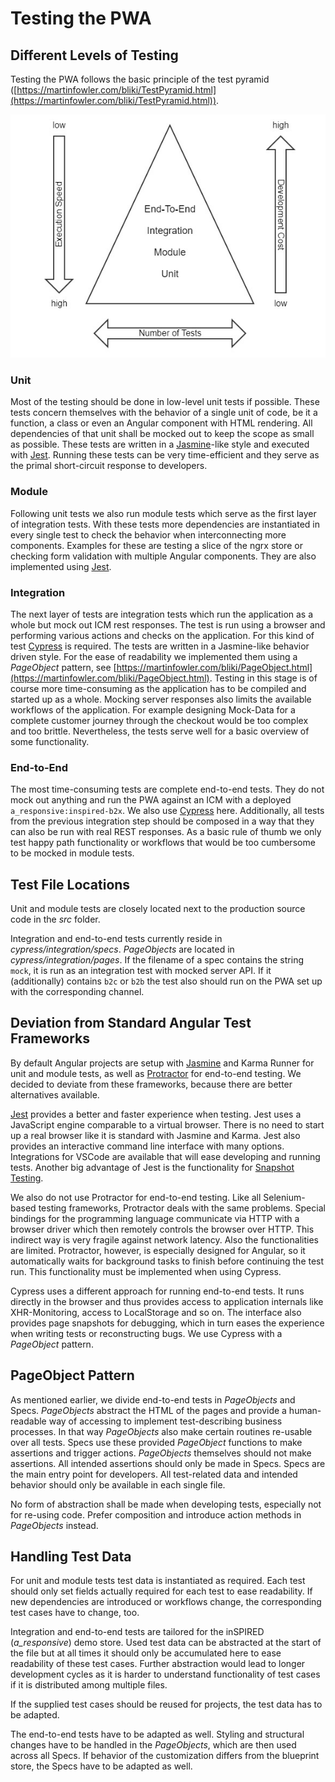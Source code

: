 <!--
kb_concepts
kb_pwa
kb_everyone
kb_sync_latest_only
-->

# Testing the PWA

## Different Levels of Testing

Testing the PWA follows the basic principle of the test pyramid ([https://martinfowler.com/bliki/TestPyramid.html](https://martinfowler.com/bliki/TestPyramid.html)).

![Test Pyramid](testing-test-pyramid.jpg)

### Unit

Most of the testing should be done in low-level unit tests if possible.
These tests concern themselves with the behavior of a single unit of code, be it a function, a class or even an Angular component with HTML rendering.
All dependencies of that unit shall be mocked out to keep the scope as small as possible.
These tests are written in a [Jasmine](https://jasmine.github.io/)\-like style and executed with [Jest](https://facebook.github.io/jest/).
Running these tests can be very time-efficient and they serve as the primal short-circuit response to developers.

### Module

Following unit tests we also run module tests which serve as the first layer of integration tests.
With these tests more dependencies are instantiated in every single test to check the behavior when interconnecting more components.
Examples for these are testing a slice of the ngrx store or checking form validation with multiple Angular components.
They are also implemented using [Jest](https://facebook.github.io/jest/).

### Integration

The next layer of tests are integration tests which run the application as a whole but mock out ICM rest responses.
The test is run using a browser and performing various actions and checks on the application.
For this kind of test [Cypress](https://www.cypress.io/) is required.
The tests are written in a Jasmine-like behavior driven style.
For the ease of readability we implemented them using a _PageObject_ pattern, see [https://martinfowler.com/bliki/PageObject.html](https://martinfowler.com/bliki/PageObject.html).
Testing in this stage is of course more time-consuming as the application has to be compiled and started up as a whole.
Mocking server responses also limits the available workflows of the application.
For example designing Mock-Data for a complete customer journey through the checkout would be too complex and too brittle.
Nevertheless, the tests serve well for a basic overview of some functionality.

### End-to-End

The most time-consuming tests are complete end-to-end tests.
They do not mock out anything and run the PWA against an ICM with a deployed `a_responsive:inspired-b2x`.
We also use [Cypress](https://www.cypress.io/) here.
Additionally, all tests from the previous integration step should be composed in a way that they can also be run with real REST responses.
As a basic rule of thumb we only test happy path functionality or workflows that would be too cumbersome to be mocked in module tests.

## Test File Locations

Unit and module tests are closely located next to the production source code in the _src_ folder.

Integration and end-to-end tests currently reside in _cypress/integration/specs_. _PageObjects_ are located in _cypress/integration/pages_.
If the filename of a spec contains the string `mock`, it is run as an integration test with mocked server API.
If it (additionally) contains `b2c` or `b2b` the test also should run on the PWA set up with the corresponding channel.

## Deviation from Standard Angular Test Frameworks

By default Angular projects are setup with [Jasmine](https://jasmine.github.io/) and Karma Runner for unit and module tests, as well as [Protractor](https://www.protractortest.org) for end-to-end testing.
We decided to deviate from these frameworks, because there are better alternatives available.

[Jest](https://facebook.github.io/jest/) provides a better and faster experience when testing.
Jest uses a JavaScript engine comparable to a virtual browser.
There is no need to start up a real browser like it is standard with Jasmine and Karma.
Jest also provides an interactive command line interface with many options.
Integrations for VSCode are available that will ease developing and running tests.
Another big advantage of Jest is the functionality for [Snapshot Testing](https://jestjs.io/docs/en/snapshot-testing).

We also do not use Protractor for end-to-end testing.
Like all Selenium-based testing frameworks, Protractor deals with the same problems.
Special bindings for the programming language communicate via HTTP with a browser driver which then remotely controls the browser over HTTP.
This indirect way is very fragile against network latency.
Also the functionalities are limited.
Protractor, however, is especially designed for Angular, so it automatically waits for background tasks to finish before continuing the test run.
This functionality must be implemented when using Cypress.

Cypress uses a different approach for running end-to-end tests.
It runs directly in the browser and thus provides access to application internals like XHR-Monitoring, access to LocalStorage and so on.
The interface also provides page snapshots for debugging, which in turn eases the experience when writing tests or reconstructing bugs.
We use Cypress with a _PageObject_ pattern.

## PageObject Pattern

As mentioned earlier, we divide end-to-end tests in _PageObjects_ and Specs. _PageObjects_ abstract the HTML of the pages and provide a human-readable way of accessing to implement test-describing business processes.
In that way _PageObjects_ also make certain routines re-usable over all tests.
Specs use these provided _PageObject_ functions to make assertions and trigger actions. _PageObjects_ themselves should not make assertions.
All intended assertions should only be made in Specs.
Specs are the main entry point for developers.
All test-related data and intended behavior should only be available in each single file.

No form of abstraction shall be made when developing tests, especially not for re-using code.
Prefer composition and introduce action methods in _PageObjects_ instead.

## Handling Test Data

For unit and module tests test data is instantiated as required.
Each test should only set fields actually required for each test to ease readability.
If new dependencies are introduced or workflows change, the corresponding test cases have to change, too.

Integration and end-to-end tests are tailored for the inSPIRED (_a_responsive_) demo store.
Used test data can be abstracted at the start of the file but at all times it should only be accumulated here to ease readability of these test cases.
Further abstraction would lead to longer development cycles as it is harder to understand functionality of test cases if it is distributed among multiple files.

If the supplied test cases should be reused for projects, the test data has to be adapted.

The end-to-end tests have to be adapted as well.
Styling and structural changes have to be handled in the _PageObjects_, which are then used across all Specs.
If behavior of the customization differs from the blueprint store, the Specs have to be adapted as well.
